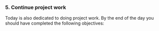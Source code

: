 ### 5. Continue project work

Today is also dedicated to doing project work. By the end of the day you should have completed the following
objectives: